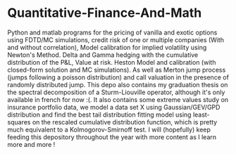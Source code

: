 # Quantitative-Finance-And-Math
Python and matlab programs for the pricing of vanilla and exotic options using FDTD/MC simulations, credit risk of one or multiple companies (With and without correlation), Model calibration for implied volatility using Newton's Method. Delta and Gamma hedging with the cumulative distribution of the P&L, Value at risk. Heston Model and calibration (with closed-form solution and MC simulations). As well  as Merton jump process (jumps following a poisson distribution) and call valuation in the presence of randomly distributed jump.
This depo also contains my graduation thesis on the spectral decomposition of a Sturm-Liouville operator, although it's only available in french for now :(.
It also contains some extreme values study on insurance portfolio data, we model a data set X using Gaussian/GEV/GPD distribution and find the best tail distribution fitting model using least-squares on the rescaled cumulative distribution function, which is pretty much equivalent to a Kolmogorov-Smirnoff test.
I will (hopefully) keep feeding this depository throughout the year with more content as I learn more and more !
